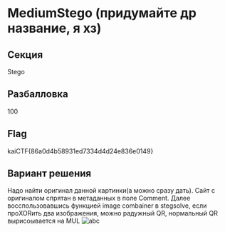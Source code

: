 # MediumStego (придумайте др название, я хз)

## Секция
Stego

## Разбалловка
100

## Flag
kaiCTF{86a0d4b58931ed7334d4d24e836e0149}


## Вариант решения
Надо найти оригинал данной картинки(а можно сразу дать). Сайт с оригиналом спрятан в метаданных в поле Comment.
Далее восспользовавшись функцией image combainer в stegsolve, если проXORить два изображения, можно радужный QR, нормальный QR вырисоывается на MUL
![abc](https://pp.userapi.com/c847218/v847218561/20ec0f/toybSjk1EYE.jpg)
